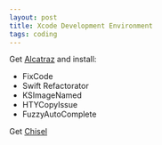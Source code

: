```yaml
---
layout: post
title: Xcode Development Environment
tags: coding
---
```


Get [Alcatraz](http://alcatraz.io/) and install:

- FixCode
- Swift Refactorator
- KSImageNamed
- HTYCopyIssue
- FuzzyAutoComplete



Get [Chisel](https://github.com/facebook/chisel)

